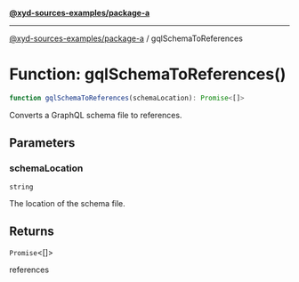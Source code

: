[**@xyd-sources-examples/package-a**](../README.md)

***

[@xyd-sources-examples/package-a](../README.md) / gqlSchemaToReferences

# Function: gqlSchemaToReferences()

```ts
function gqlSchemaToReferences(schemaLocation): Promise<[]>
```

Converts a GraphQL schema file to references.

## Parameters

### schemaLocation

`string`

The location of the schema file.

## Returns

`Promise`\<\[\]\>

references
